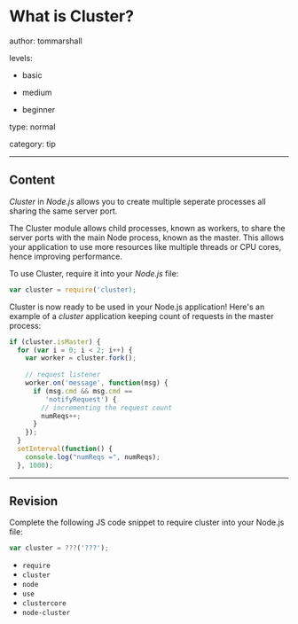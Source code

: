 # What is Cluster?
author: tommarshall

levels:

  - basic

  - medium

  - beginner

type: normal

category: tip

---
## Content

*Cluster* in *Node.js* allows you to create multiple seperate processes all sharing the same server port. 

The Cluster module allows child processes, known as workers, to share the server ports with the main Node process, known as the master. This allows your application to use more resources like multiple threads or CPU cores, hence improving performance. 

To use Cluster, require it into your *Node.js* file:
```javascript
var cluster = require('cluster);
```

Cluster is now ready to be used in your Node.js application! Here's an example of a *cluster* application keeping count of requests in the master process:
```javascript
if (cluster.isMaster) {
  for (var i = 0; i < 2; i++) {
    var worker = cluster.fork();
    
    // request listener
    worker.on('message', function(msg) {
      if (msg.cmd && msg.cmd == 
         'notifyRequest') {
        // incrementing the request count
        numReqs++;
      }
    });
  }
  setInterval(function() {
    console.log("numReqs =", numReqs);
  }, 1000);
```

---
## Revision

Complete the following JS code snippet to require cluster into your Node.js file:

```javascript
var cluster = ???('???');
```

* `require`
* `cluster`
* `node`
* `use`
* `clustercore`
* `node-cluster`